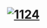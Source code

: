 # <a href="https://github.com/vio1217/Driver-booster-pro"> ![1124](https://github.com/ggoi1/sofit00/assets/147834525/66f5f753-e2f6-47cb-8a40-6d34f990aa83) </a>
